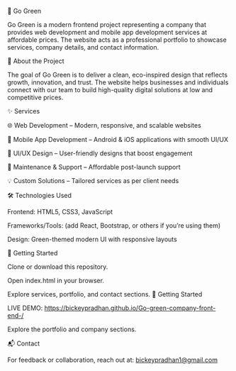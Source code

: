 🌱 Go Green

Go Green is a modern frontend project representing a company that provides web development and mobile app development services at affordable prices. The website acts as a professional portfolio to showcase services, company details, and contact information.

📖 About the Project

The goal of Go Green is to deliver a clean, eco-inspired design that reflects growth, innovation, and trust. The website helps businesses and individuals connect with our team to build high-quality digital solutions at low and competitive prices.

✨ Services

🌐 Web Development – Modern, responsive, and scalable websites

📱 Mobile App Development – Android & iOS applications with smooth UI/UX

🎨 UI/UX Design – User-friendly designs that boost engagement

🔧 Maintenance & Support – Affordable post-launch support

💡 Custom Solutions – Tailored services as per client needs

🛠️ Technologies Used

Frontend: HTML5, CSS3, JavaScript

Frameworks/Tools: (add React, Bootstrap, or others if you’re using them)

Design: Green-themed modern UI with responsive layouts

🚀 Getting Started

Clone or download this repository.

Open index.html in your browser.

Explore services, portfolio, and contact sections.
🚀 Getting Started

LIVE DEMO: https://bickeypradhan.github.io/Go-green-company-front-end-/

Explore the portfolio and company sections.

📬 Contact

For feedback or collaboration, reach out at: bickeypradhan1@gmail.com
